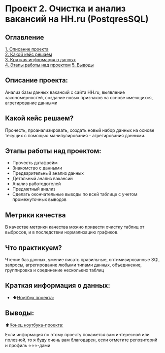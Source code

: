 # Проект 2. Очистка и анализ вакансий на HH.ru (PostqresSQL)

## Оглавление  
[1. Описание проекта](#about)  
[2. Какой кейс решаем](#case)  
[3. Краткая информация о данных](#data_info)  
[4. Этапы работы над проектом](#requirements) 
[5. Выводы](#finaly) 

<h2 id="about">Описание проекта:</h2>
Анализ базы данных вакансий с сайта HH.ru, выявление закономерностей, создание новых признаков на основе имеющихся, агрегирование данными


<h2 id="case">Какой кейс решаем?</h2>
Прочесть, проанализировать, создать новый набор данных на основе текущих с помощью манипулирования - агрегирования данными.

<h2 id="requirements">Этапы работы над проектом:</h2>

- Прочесть датафрейм
- Знакомство с данными
- Предварительный анализ данных
- Детальный анализ вакансий
- Анализ работодотелей
- Предметный анализ
- Сделать окончательные выводы по всей таблице с учетом промежуточных выводов

  
<h2 id="metrics">Метрики качества</h2>
В качестве метрики качества можно привести очистку таблиц от выбросов, и в последствии нормализацию графиков.

<h2 id="practise">Что практикуем?</h2>
Чтение баз данных, умение писать правильные, оптимизированные SQL запросы, агрегирование любыми типами данных, объединение, группировка и соединение нескольких таблиц


<h2 id="data_info">Краткая информация о данных:</h2>

- :arrow_up:[Ноутбук проекта: ](PROJECT_2/Project2._Ноутбук-шаблон.ipynb)

<h2 id="finaly">Выводы: </h2>

:arrow_up:[Конец ноутбука-проекта: ](PROJECT_/Project-1._Ноутбук-шаблон.ipynb)


Если информация по этому проекту покажется вам интересной или полезной, то я буду очень вам благодарен, если отметите репозиторий и профиль ⭐️⭐️⭐️-дами
